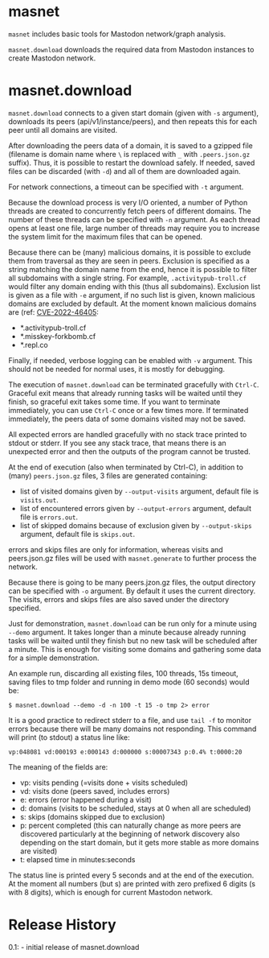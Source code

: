 
# masnet

`masnet` includes basic tools for Mastodon network/graph analysis.

`masnet.download` downloads the required data from Mastodon instances to create Mastodon network.

# masnet.download

`masnet.download` connects to a given start domain (given with `-s` argument), downloads its peers (api/v1/instance/peers), and then repeats this for each peer until all domains are visited. 

After downloading the peers data of a domain, it is saved to a gzipped file (filename is domain name where `\` is replaced with `_` with `.peers.json.gz` suffix). Thus, it is possible to restart the download safely. If needed, saved files can be discarded (with `-d`) and all of them are downloaded again.

For network connections, a timeout can be specified with `-t` argument.

Because the download process is very I/O oriented, a number of Python threads are created to concurrently fetch peers of different domains. The number of these threads can be specified with `-n` argument. As each thread opens at least one file, large number of threads may require you to increase the system limit for the maximum files that can be opened.

Because there can be (many) malicious domains, it is possible to exclude them from traversal as they are seen in peers. Exclusion is specified as a string matching the domain name from the end, hence it is possible to filter all subdomains with a single string. For example, `.activitypub-troll.cf` would filter any domain ending with this (thus all subdomains). Exclusion list is given as a file with `-e` argument, if no such list is given, known malicious domains are excluded by default. At the moment known malicious domains are (ref: [CVE-2022-46405](https://www.cve.org/CVERecord?id=CVE-2022-46405): 
- *.activitypub-troll.cf
- *.misskey-forkbomb.cf
- *.repl.co

Finally, if needed, verbose logging can be enabled with `-v` argument. This should not be needed for normal uses, it is mostly for debugging.

The execution of `masnet.download` can be terminated gracefully with `Ctrl-C`. Graceful exit means that already running tasks will be waited until they finish, so graceful exit takes some time. If you want to terminate immediately, you can use `Ctrl-C` once or a few times more. If terminated immediately, the peers data of some domains visited may not be saved.

All expected errors are handled gracefully with no stack trace printed to stdout or stderr. If you see any stack trace, that means there is an unexpected error and then the outputs of the program cannot be trusted.

At the end of execution (also when terminated by Ctrl-C), in addition to (many) `peers.json.gz` files, 3 files are generated containing:

- list of visited domains given by `--output-visits` argument, default file is `visits.out`.
- list of encountered errors given by `--output-errors` argument, default file is `errors.out`.
- list of skipped domains because of exclusion given by `--output-skips` argument, default file is `skips.out`.

errors and skips files are only for information, whereas visits and peers.json.gz files will be used with `masnet.generate` to further process the network.

Because there is going to be many peers.jzon.gz files, the output directory can be specified with `-o` argument. By default it uses the current directory. The visits, errors and skips files are also saved under the directory specified.

Just for demonstration, `masnet.download` can be run only for a minute using `--demo` argument. It takes longer than a minute because already running tasks will be waited until they finish but no new task will be scheduled after a minute. This is enough for visiting some domains and gathering some data for a simple demonstration.

An example run, discarding all existing files, 100 threads, 15s timeout, saving files to tmp folder and running in demo mode (60 seconds) would be:

```
$ masnet.download --demo -d -n 100 -t 15 -o tmp 2> error
```

It is a good practice to redirect stderr to a file, and use `tail -f` to monitor errors because there will be many domains not responding. This command will print (to stdout) a status line like:

```
vp:048081 vd:000193 e:000143 d:000000 s:00007343 p:0.4% t:0000:20
```

The meaning of the fields are:

- vp: visits pending (=visits done + visits scheduled)
- vd: visits done (peers saved, includes errors)
- e: errors (error happened during a visit)
- d: domains (visits to be scheduled, stays at 0 when all are scheduled)
- s: skips (domains skipped due to exclusion)
- p: percent completed (this can naturally change as more peers are discovered particularly at the beginning of network discovery also depending on the start domain, but it gets more stable as more domains are visited)
- t: elapsed time in minutes:seconds

The status line is printed every 5 seconds and at the end of the execution. At the moment all numbers (but s) are printed with zero prefixed 6 digits (s with 8 digits), which is enough for current Mastodon network.

# Release History

0.1:
    - initial release of masnet.download
